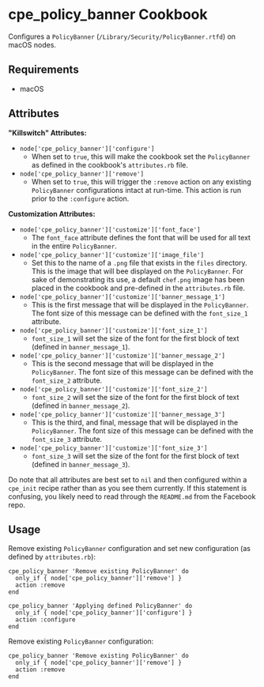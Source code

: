 cpe_policy_banner Cookbook
=====================
Configures a `PolicyBanner` (`/Library/Security/PolicyBanner.rtfd`) on macOS nodes.

Requirements
------------
* macOS

Attributes
----------
**"Killswitch" Attributes:**
* `node['cpe_policy_banner']['configure']`
  - When set to `true`, this will make the cookbook set the `PolicyBanner` as defined in the cookbook's `attributes.rb` file.
* `node['cpe_policy_banner']['remove']`
  - When set to `true`, this will trigger the `:remove` action on any existing `PolicyBanner` configurations intact at run-time. This action is run prior to the `:configure` action.

**Customization Attributes:**
* `node['cpe_policy_banner']['customize']['font_face']`
  - The `font_face` attribute defines the font that will be used for all text in the entire `PolicyBanner`.
* `node['cpe_policy_banner']['customize']['image_file']`
  - Set this to the name of a `.png` file that exists in the `files` directory. This is the image that will bee displayed on the `PolicyBanner`. For sake of demonstrating its use, a default `chef.png` image has been placed in the cookbook and pre-defined in the `attributes.rb` file.
* `node['cpe_policy_banner']['customize']['banner_message_1']`
  - This is the first message that will be displayed in the `PolicyBanner`. The font size of this message can be defined with the `font_size_1` attribute.
* `node['cpe_policy_banner']['customize']['font_size_1']`
  - `font_size_1` will set the size of the font for the first block of text (defined in `banner_message_1`).
* `node['cpe_policy_banner']['customize']['banner_message_2']`
  - This is the second message that will be displayed in the `PolicyBanner`. The font size of this message can be defined with the `font_size_2` attribute.
* `node['cpe_policy_banner']['customize']['font_size_2']`
  - `font_size_2` will set the size of the font for the first block of text (defined in `banner_message_2`).
* `node['cpe_policy_banner']['customize']['banner_message_3']`
  - This is the third, and final, message that will be displayed in the `PolicyBanner`. The font size of this message can be defined with the `font_size_3` attribute.
* `node['cpe_policy_banner']['customize']['font_size_3']`
  - `font_size_3` will set the size of the font for the first block of text (defined in `banner_message_3`).

Do note that all attributes are best set to `nil` and then configured within a `cpe_init` recipe rather than as you see them currently. If this statement is confusing, you likely need to read through the `README.md` from the Facebook repo.

Usage
-----

Remove existing `PolicyBanner` configuration and set new configuration (as defined by `attributes.rb`):
```
cpe_policy_banner 'Remove existing PolicyBanner' do
  only_if { node['cpe_policy_banner']['remove'] }
  action :remove
end

cpe_policy_banner 'Applying defined PolicyBanner' do
  only_if { node['cpe_policy_banner']['configure'] }
  action :configure
end
```

Remove existing `PolicyBanner` configuration:
```
cpe_policy_banner 'Remove existing PolicyBanner' do
  only_if { node['cpe_policy_banner']['remove'] }
  action :remove
end
```
